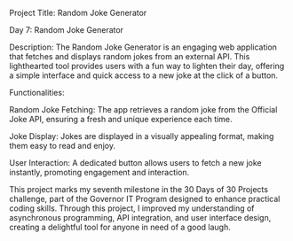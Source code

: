 Project Title: Random Joke Generator

Day 7: Random Joke Generator

Description: The Random Joke Generator is an engaging web application that fetches and displays random jokes from an external API. This lighthearted tool provides users with a fun way to lighten their day, offering a simple interface and quick access to a new joke at the click of a button.

Functionalities:

Random Joke Fetching: The app retrieves a random joke from the Official Joke API, ensuring a fresh and unique experience each time.

Joke Display: Jokes are displayed in a visually appealing format, making them easy to read and enjoy.

User Interaction: A dedicated button allows users to fetch a new joke instantly, promoting engagement and interaction.

This project marks my seventh milestone in the 30 Days of 30 Projects challenge, part of the Governor IT Program designed to enhance practical coding skills. Through this project, I improved my understanding of asynchronous programming, API integration, and user interface design, creating a delightful tool for anyone in need of a good laugh.
